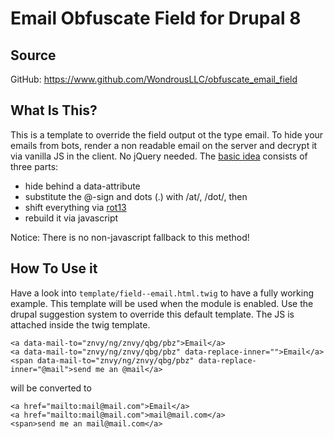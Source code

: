 # Email Obfuscate Field for Drupal 8

## Source

GitHub: https://www.github.com/WondrousLLC/obfuscate_email_field

## What Is This?

This is a template to override the field output ot the type email. To hide your
emails from bots, render a non readable email on the server and decrypt it via
vanilla JS in the client. No jQuery needed. The
[basic idea](www.grall.name/posts/1/antiSpam-emailAddressObfuscation.html)
consists of three parts:

- hide behind a data-attribute
- substitute the @-sign and dots (.) with /at/, /dot/, then
- shift everything via [rot13](https://en.wikipedia.org/wiki/ROT13)
- rebuild it via javascript

Notice: There is no non-javascript fallback to this method!

## How To Use it

Have a look into ``template/field--email.html.twig`` to have a fully working
example. This template will be used when the module is enabled. Use the
drupal suggestion system to override this default template. The JS is attached
inside the twig template.

```
<a data-mail-to="znvy/ng/znvy/qbg/pbz">Email</a>
<a data-mail-to="znvy/ng/znvy/qbg/pbz" data-replace-inner="">Email</a>
<span data-mail-to="znvy/ng/znvy/qbg/pbz" data-replace-inner="@mail">send me an @mail</a>
```

will be converted to

```
<a href="mailto:mail@mail.com">Email</a>
<a href="mailto:mail@mail.com">mail@mail.com</a>
<span>send me an mail@mail.com</a>
```
